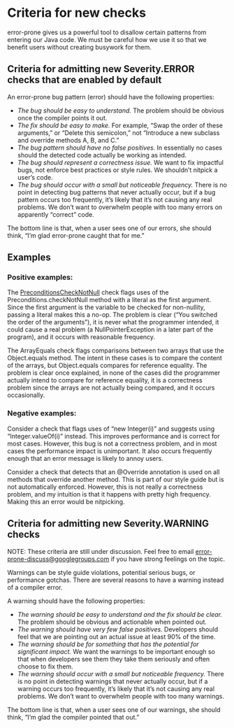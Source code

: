 # Criteria for new checks

error-prone gives us a powerful tool to disallow certain patterns from entering our Java code. We must be careful how we use it so that we benefit users without creating busywork for them. 

## Criteria for admitting new Severity.ERROR checks that are enabled by default

An error-prone bug pattern (error) should have the following properties:

- *The bug should be easy to understand.*  The problem should be obvious once the compiler points it out.  
- *The fix should be easy to make.* For example, “Swap the order of these arguments,” or “Delete this semicolon,” not “Introduce a new subclass and override methods A, B, and C.”
- *The bug pattern should have no false positives.*  In essentially no cases should the detected code actually be working as intended.
- *The bug should represent a correctness issue.* We want to fix impactful bugs, not enforce best practices or style rules.  We shouldn’t nitpick a user’s code.
- *The bug should occur with a small but noticeable frequency.*  There is no point in detecting bug patterns that never actually occur, but if a bug pattern occurs too frequently, it’s likely that it’s not causing any real problems.  We don’t want to overwhelm people with too many errors on apparently “correct” code.

The bottom line is that, when a user sees one of our errors, she should think, “I’m glad error-prone caught that for me.”

## Examples

### Positive examples:

The [PreconditionsCheckNotNull](http://errorprone.info/bugpattern/PreconditionsCheckNotNull) check flags uses of the Preconditions.checkNotNull method with a literal as the first argument.  Since the first argument is the variable to be checked for non-nullity, passing a literal makes this a no-op.  The problem is clear (“You switched the order of the arguments”), it is never what the programmer intended, it could cause a real problem (a NullPointerException in a later part of the program), and it occurs with reasonable frequency. 

The ArrayEquals check flags comparisons between two arrays that use the Object.equals method.  The intent in these cases is to compare the content of the arrays, but Object.equals compares for reference equality.  The problem is clear once explained, in none of the cases did the programmer actually intend to compare for reference equality, it is a correctness problem since the arrays are not actually being compared, and it occurs occasionally.

### Negative examples:

Consider a check that flags uses of “new Integer(i)” and suggests using “Integer.valueOf(i)” instead.  This improves performance and is correct for most cases.  However, this bug is not a correctness problem, and in most cases the performance impact is unimportant.  It also occurs frequently enough that an error message is likely to annoy users.

Consider a check that detects that an @Override annotation is used on all methods that override another method.  This is part of our style guide but is not automatically enforced.  However, this is not really a correctness problem, and my intuition is that it happens with pretty high frequency.  Making this an error would be nitpicking.

## Criteria for admitting new Severity.WARNING checks

NOTE: These criteria are still under discussion. Feel free to email error-prone-discuss@googlegroups.com if you have strong feelings on the topic.

Warnings can be style guide violations, potential serious bugs, or performance gotchas. There are several reasons to have a warning instead of a compiler error.

A warning should have the following properties:

- *The warning should be easy to understand and the fix should be clear.*  The problem should be obvious and actionable when pointed out.
- *The warning should have very few false positives.* Developers should feel that we are pointing out an actual issue at least 90% of the time.
- *The warning should be for something that has the potential for significant impact.* We want the warnings to be important enough so that when developers see them they take them seriously and often choose to fix them.
- *The warning should occur with a small but noticeable frequency.*  There is no point in detecting warnings that never actually occur, but if a warning occurs too frequently, it’s likely that it’s not causing any real problems.  We don’t want to overwhelm people with too many warnings.

The bottom line is that, when a user sees one of our warnings, she should think, “I’m glad the compiler pointed that out.”
